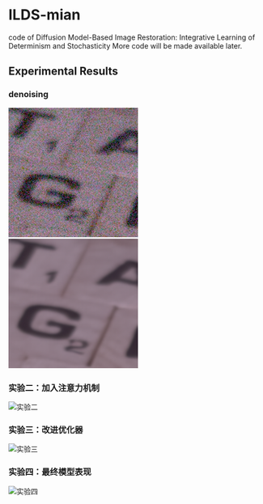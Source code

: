 # ILDS-mian
code of Diffusion Model-Based Image Restoration: Integrative Learning of Determinism and Stochasticity
More code will be made available later.

## Experimental Results

### denoising
![denoising input](./result/input/SIDD.png)   ![denoising putput](./result/output/SIDD.png)

### 实验二：加入注意力机制
![实验二](./results/exp2_confusion_matrix.png)

### 实验三：改进优化器
![实验三](./results/exp3_accuracy_curve.png)

### 实验四：最终模型表现
![实验四](./results/exp4_summary.png)
